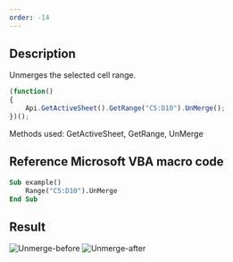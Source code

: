 ```yaml
---
order: -14
---
```


## Description

Unmerges the selected cell range.

<!-- This code snippet is shown in the screenshot. -->
<!-- eslint-skip -->
``` ts
(function()
{
    Api.GetActiveSheet().GetRange("C5:D10").UnMerge();
})();
```

Methods used: GetActiveSheet, GetRange, UnMerge

## Reference Microsoft VBA macro code

``` vb
Sub example()
    Range("C5:D10").UnMerge
End Sub
```

## Result

![Unmerge-before](/assets/images/plugins/unmerge_cells_before.png) ![Unmerge-after](/assets/images/plugins/unmerge_cells_after.png)
